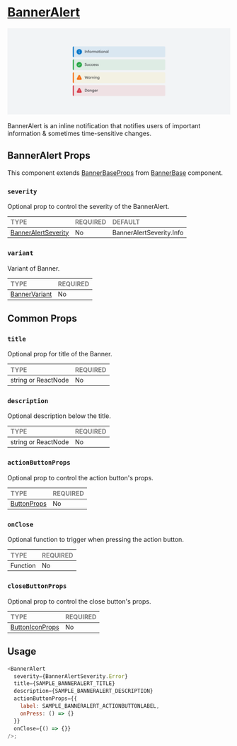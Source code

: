 # [BannerAlert](https://metamask-design-system.notion.site/Banner-Alert-56177453644641ed8ef5c96db6a7681f)

![BannerAlert](./BannerAlert.png)

BannerAlert is an inline notification that notifies users of important information & sometimes time-sensitive changes.

## BannerAlert Props

This component extends [BannerBaseProps](../../foundation/BannerBase/BannerBase.types.ts) from [BannerBase](../../foundation/BannerBase/BannerBase.tsx) component.

### `severity`

Optional prop to control the severity of the BannerAlert.

| <span style="color:gray;font-size:14px">TYPE</span> | <span style="color:gray;font-size:14px">REQUIRED</span> | <span style="color:gray;font-size:14px">DEFAULT</span> |
| :-------------------------------------------------- | :------------------------------------------------------ | :----------------------------------------------------- |
| [BannerAlertSeverity](./BannerAlert.types.ts)    | No                                                     | BannerAlertSeverity.Info                                |

### `variant`

Variant of Banner.

| <span style="color:gray;font-size:14px">TYPE</span> | <span style="color:gray;font-size:14px">REQUIRED</span> |
| :-------------------------------------------------- | :------------------------------------------------------ |
| [BannerVariant](../../Banner.types.ts)               | No                                                     |

## Common Props

### `title`

Optional prop for title of the Banner.

| <span style="color:gray;font-size:14px">TYPE</span> | <span style="color:gray;font-size:14px">REQUIRED</span> |
| :-------------------------------------------------- | :------------------------------------------------------ |
| string or ReactNode                                   | No                                                     |

### `description`

Optional description below the title.

| <span style="color:gray;font-size:14px">TYPE</span> | <span style="color:gray;font-size:14px">REQUIRED</span> |
| :-------------------------------------------------- | :------------------------------------------------------ |
| string or ReactNode                                   | No                                                     |


### `actionButtonProps`

Optional prop to control the action button's props.

| <span style="color:gray;font-size:14px">TYPE</span> | <span style="color:gray;font-size:14px">REQUIRED</span> |
| :-------------------------------------------------- | :------------------------------------------------------ |
| [ButtonProps](../../../../Buttons/Button/Button.types.ts)                                  | No                                                     |

### `onClose`

Optional function to trigger when pressing the action button.

| <span style="color:gray;font-size:14px">TYPE</span> | <span style="color:gray;font-size:14px">REQUIRED</span> |
| :-------------------------------------------------- | :------------------------------------------------------ |
| Function                                            | No                                                     |

### `closeButtonProps`

Optional prop to control the close button's props.

| <span style="color:gray;font-size:14px">TYPE</span> | <span style="color:gray;font-size:14px">REQUIRED</span> |
| :-------------------------------------------------- | :------------------------------------------------------ |
| [ButtonIconProps](../../../../Buttons/ButtonIcon/ButtonIcon.types.ts)                                  | No                                                     |

## Usage

```javascript
<BannerAlert
  severity={BannerAlertSeverity.Error}
  title={SAMPLE_BANNERALERT_TITLE}
  description={SAMPLE_BANNERALERT_DESCRIPTION}
  actionButtonProps={{
    label: SAMPLE_BANNERALERT_ACTIONBUTTONLABEL,
    onPress: () => {}
  }}
  onClose={() => {}}
/>;
```
